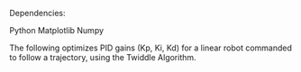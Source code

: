 Dependencies:

Python
Matplotlib
Numpy

The following optimizes PID gains (Kp, Ki, Kd) for a linear robot commanded to follow a trajectory, using the Twiddle Algorithm.
